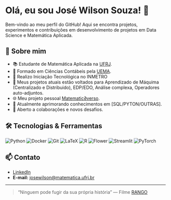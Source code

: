 # Olá, eu sou José Wilson Souza! 👋

Bem-vindo ao meu perfil do GitHub! Aqui se encontra projetos, experimentos e contribuições em desenvolvimento de projetos em Data Science e Matemática Aplicada.

## 🚀 Sobre mim

- 📚 Estudante de Matemática Aplicada na [UFRJ](https://ufrj.br/).
- 📗 Formado em Ciências Contábeis pela [UEMA](https://www.uema.br/).
- 🎈 Realizo Iniciação Tecnológica no INMETRO
- 🧩 Meus projetos atuais estão voltados para Aprendizado de Máquima (Centralizado e Distribuido), EDP/EDO, Análise complexa, Operadores auto-adjuntos.
- 🌐 Meu projeto pessoal [Matematic∂verso](https://preview--mathuniverse-explorer.lovable.app/).
- 🌱 Atualmente aprimorando conhecimentos em [SQL/PYTON/OUTRAS].
- 🤝 Aberto a colaborações e novos desafios.

## 🛠️ Tecnologias & Ferramentas

![Python](https://img.shields.io/badge/-Python-3776AB?logo=python&logoColor=white)
![Docker](https://img.shields.io/badge/-Docker-2496ED?logo=docker&logoColor=white)
![Git](https://img.shields.io/badge/-Git-F05032?logo=git&logoColor=white)
![LaTeX](https://img.shields.io/badge/LaTeX-008080?logo=latex&logoColor=white)
![R](https://img.shields.io/badge/R-276DC3?logo=r&logoColor=white)
![Flower](https://img.shields.io/badge/Flower-F5655B?logo=flower&logoColor=white)
![Streamlit](https://img.shields.io/badge/Streamlit-FF4B4B?logo=streamlit&logoColor=white)
![PyTorch](https://img.shields.io/badge/PyTorch-EE4C2C?logo=pytorch&logoColor=white)

## 📫 Contato

- [LinkedIn](https://www.linkedin.com/in/jos%C3%A9-wilson-b7019515b/)
- **E-mail:** [josewilson@matematica.ufrj.br](mailto:josewilson@matematica.ufrj.br)

---

> “Ninguem pode fugir da sua própria história” — Filme [RANGO](https://pt.wikipedia.org/wiki/Rango)
